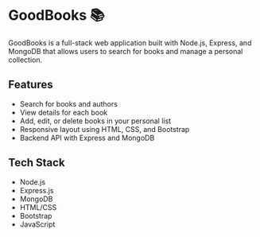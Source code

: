# GoodBooks 📚

GoodBooks is a full-stack web application built with Node.js, Express, and MongoDB that allows users to search for books and manage a personal collection.

## Features

- Search for books and authors
- View details for each book
- Add, edit, or delete books in your personal list
- Responsive layout using HTML, CSS, and Bootstrap
- Backend API with Express and MongoDB

## Tech Stack

- Node.js
- Express.js
- MongoDB
- HTML/CSS
- Bootstrap
- JavaScript

